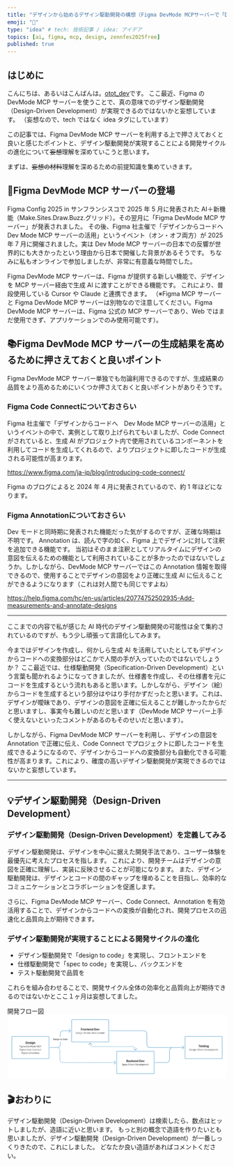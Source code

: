 ```yaml
---
title: "デザインから始めるデザイン駆動開発の構想（Figma DevMode MCPサーバーで「Design to Code」の実現）" 
emoji: "🚀"
type: "idea" # tech: 技術記事 / idea: アイデア
topics: [ai, figma, mcp, design, zennfes2025free]
published: true
---
```


## はじめに

こんにちは、あるいはこんばんは。[otot_dev](https://zenn.dev/otot_dev)です。
ここ最近、Figma の DevMode MCP サーバーを使うことで、真の意味でのデザイン駆動開発（Design-Driven Development）が実現できるのではないかと妄想しています。
（妄想なので、tech ではなく idea タグにしています）

この記事では、Figma DevMode MCP サーバーを利用する上で押さえておくと良いと感じたポイントと、デザイン駆動開発が実現することによる開発サイクルの進化について~~妄想~~理解を深めていこうと思います。

まずは、~~妄想の材料~~理解を深めるための前提知識を集めていきます。

## 🚀Figma DevMode MCP サーバーの登場

Figma Config 2025 in サンフランシスコで 2025 年 5 月に発表された AI＋新機能（Make.Sites.Draw.Buzz.グリッド）。その翌月に「Figma DevMode MCP サーバー」が発表されました。
その後、Figma 社主催で「デザインからコードへ　Dev Mode MCP サーバーの活用」というイベント（オン・オフ両方）が 2025 年 7 月に開催されました。実は Dev Mode MCP サーバーの日本での反響が世界的にも大きかったという理由から日本で開催した背景があるそうです。
ちなみに私もオンラインで参加しましたが、非常に有意義な時間でした。

Figma DevMode MCP サーバーは、Figma が提供する新しい機能で、デザインを MCP サーバー経由で生成 AI に渡すことができる機能です。
これにより、普段使用している Cursor や Claude と連携できます。
（※Figma MCP サーバーと Figma DevMode MCP サーバーは別物なので注意してください。Figma DevMode MCP サーバーは、Figma 公式の MCP サーバーであり、Web ではまだ使用できず、アプリケーションでのみ使用可能です）。

## 📚Figma DevMode MCP サーバーの生成結果を高めるために押さえておくと良いポイント

Figma DevMode MCP サーバー単独でも勿論利用できるのですが、生成結果の品質をより高めるためにいくつか押さえておくと良いポイントがありそうです。

### Figma Code Connectについておさらい

Figma 社主催で「デザインからコードへ　Dev Mode MCP サーバーの活用」というイベントの中で、実例として取り上げられてもいましたが、Code Connect がされていると、生成 AI がプロジェクト内で使用されているコンポーネントを利用してコードを生成してくれるので、よりプロジェクトに即したコードが生成される可能性が高まります。

https://www.figma.com/ja-jp/blog/introducing-code-connect/

Figma のブログによると 2024 年 4 月に発表されているので、約 1 年ほどになります。

### Figma Annotationについておさらい

Dev モードと同時期に発表された機能だった気がするのですが、正確な時期は不明です。
Annotation は、読んで字の如く、Figma 上でデザインに対して注釈を追加できる機能です。
当初はそのまま注釈としてリアルタイムにデザインの意図を伝えるための機能として利用されていることが多かったのではないでしょうか。しかしながら、DevMode MCP サーバーではこの Annotation 情報を取得できるので、使用することでデザインの意図をより正確に生成 AI に伝えることができるようになります（これは対人間でも同じですよね）

https://help.figma.com/hc/en-us/articles/20774752502935-Add-measurements-and-annotate-designs

---

ここまでの内容で私が感じた AI 時代のデザイン駆動開発の可能性は全て集約されているのですが、もう少し頑張って言語化してみます。

今まではデザインを作成し、何かしら生成 AI を活用していたとしてもデザインからコードへの変換部分はどこかで人間の手が入っていたのではないでしょうか？
ここ最近では、仕様駆動開発（Specification-Driven Development）という言葉も聞かれるようになってきましたが、仕様書を作成し、その仕様書を元にコードを生成するという流れもあると思います。しかしながら、デザイン（絵）からコードを生成するという部分はやはり手付かずだったと思います。これは、デザインが曖昧であり、デザインの意図を正確に伝えることが難しかったからだと思いますし、事実今も難しいのだと思います（DevMode MCP サーバー上手く使えないといったコメントがあるのもそのせいだと思います）。

しかしながら、Figma DevMode MCP サーバーを利用し、デザインの意図を Annotation で正確に伝え、Code Connect でプロジェクトに即したコードを生成できるようになるので、デザインからコードへの変換部分も自動化できる可能性が高まります。これにより、確度の高いデザイン駆動開発が実現できるのではないかと妄想しています。

---

## 💡デザイン駆動開発（Design-Driven Development）

### デザイン駆動開発（Design-Driven Development）を定義してみる

デザイン駆動開発は、デザインを中心に据えた開発手法であり、ユーザー体験を最優先に考えたプロセスを指します。
これにより、開発チームはデザインの意図を正確に理解し、実装に反映させることが可能になります。
また、デザイン駆動開発は、デザインとコードの間のギャップを埋めることを目指し、効率的なコミュニケーションとコラボレーションを促進します。

さらに、Figma DevMode MCP サーバー、Code Connect、Annotation を有効活用することで、デザインからコードへの変換が自動化され、開発プロセスの迅速化と品質向上が期待できます。


### デザイン駆動開発が実現することによる開発サイクルの進化

- デザイン駆動開発で「design to code」を実現し、フロントエンドを
- 仕様駆動開発で「spec to code」を実現し、バックエンドを
- テスト駆動開発で品質を

これらを組み合わせることで、開発サイクル全体の効率化と品質向上が期待できるのではないかとここ１ヶ月は妄想してました。

開発フロー図
![](/images/e338ae523908cb/デザイン駆動開発が実現することによる開発サイクルの進化.png)


## 🎬おわりに

デザイン駆動開発（Design-Driven Development）は検索したら、数点はヒットしましたが、造語に近いと思います。
もっと別の概念で造語を作りたいとも思いましたが、デザイン駆動開発（Design-Driven Development）が一番しっくりきたので、これにしました。
どなたか良い造語があればコメントください。